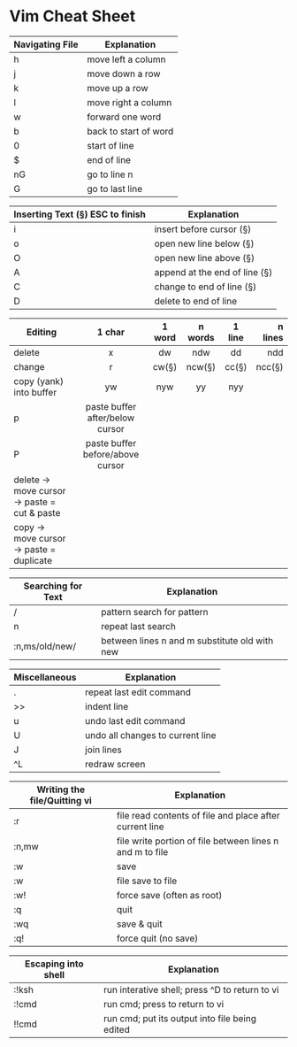 # Vim Cheat Sheet

| Navigating File | Explanation |
| --------------- | ----------- |
| h | move left a column |
| j | move down a row |
| k | move up a row |
| l | move right a column |
| w | forward one word |
| b | back to start of word |
| 0 | start of line |
| $ | end of line |
| nG | go to line n	|
| G | go to last line |

| Inserting Text (§) ESC to finish | Explanation |
| -------------------------------- | ----------- |
| i | insert before cursor (§) |
| o | open new line below (§) |
| O | open new line above (§) |
| A | append at the end of line (§) |
| C | change to end of line (§) |
| D | delete to end of line |

| Editing | 1 char | 1 word | n words | 1 line | n lines |
 -------- | :----: | :----: | :-----: | :----: | ------: |
| delete | x | dw | ndw | dd | ndd |
| change | r | cw(§) | ncw(§) | cc(§) | ncc(§) |
| copy (yank) into buffer | yw | nyw | yy | nyy |
| p       | paste buffer after/below cursor              |
| P       | paste buffer before/above cursor             |
| delete -> move cursor -> paste = cut & paste           |
| copy -> move cursor -> paste = duplicate               |

| Searching for Text | Explanation |
| ------------------ | ----------- |
| / | pattern search for pattern |
| n | repeat last search |
| :n,ms/old/new/ | between lines n and m substitute old with new |

| Miscellaneous | Explanation |
| ------------- | ----------- |
| . | repeat last edit command |
| >> | indent line |
| u | undo last edit command |
| U | undo all changes to current line |
| J | join lines |
| ^L | redraw screen |


| Writing the file/Quitting vi | Explanation |
| ------------- | ----------- |
| :r | file read contents of file and place after current line |
| :n,mw | file write portion of file between lines n and m to file |
| :w | save |
| :w | file save to file |
| :w! | force save (often as root) |
| :q | quit |
| :wq | save & quit |
| :q! | force quit (no save) |

| Escaping into shell | Explanation |
| ------------------- | ----------- |
| :!ksh | run interative shell; press ^D to return to vi |
| :!cmd | run cmd; press <CR> to return to vi |
| !!cmd | run cmd; put its output into file being edited |

